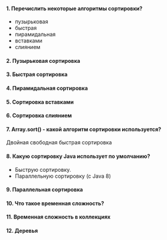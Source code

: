 #### 1. Перечислить некоторые алгоритмы сортировки? 
* пузырьковая
* быстрая
* пирамидальная
* вставками
* слиянием

#### 2. Пузырьковая сортировка
#### 3. Быстрая сортировка
#### 4. Пирамидальная сортировка
#### 5. Сортировка вставками
#### 6. Сортировка слиянием

#### 7. Array.sort() - какой алгоритм сортировки используется? 
Двойная свободная быстрая сортировка

#### 8. Какую сортировку Java использует по умолчанию? 
* Быструю сортировку.
* Параллельную сортировку (с Java 8)

#### 9. Параллельная сортировка

#### 10. Что такое временная сложность?

#### 11. Временная сложность в коллекциях

#### 12. Деревья

